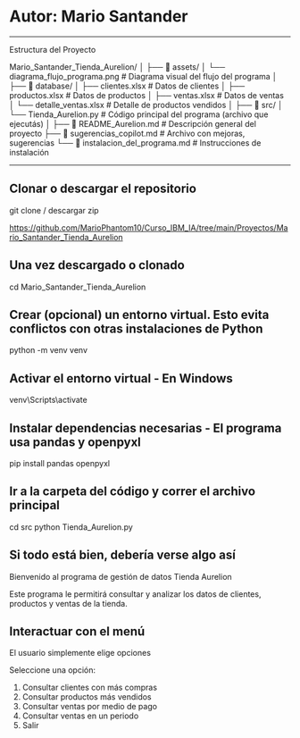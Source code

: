 # Autor: Mario Santander

---
Estructura del Proyecto

Mario_Santander_Tienda_Aurelion/
│
├── 📁 assets/
│ └── diagrama_flujo_programa.png # Diagrama visual del flujo del programa
│
├── 📁 database/
│ ├── clientes.xlsx # Datos de clientes
│ ├── productos.xlsx # Datos de productos
│ ├── ventas.xlsx # Datos de ventas
│ └── detalle_ventas.xlsx # Detalle de productos vendidos
│
├── 📁 src/
│ └── Tienda_Aurelion.py # Código principal del programa (archivo que ejecutás)
│
├── 📄 README_Aurelion.md # Descripción general del proyecto
├── 📄 sugerencias_copilot.md # Archivo con mejoras, sugerencias
└── 📄 instalacion_del_programa.md # Instrucciones de instalación

---

## Clonar o descargar el repositorio

git clone / descargar zip

https://github.com/MarioPhantom10/Curso_IBM_IA/tree/main/Proyectos/Mario_Santander_Tienda_Aurelion

## Una vez descargado o clonado

cd Mario_Santander_Tienda_Aurelion

## Crear (opcional) un entorno virtual. Esto evita conflictos con otras instalaciones de Python

python -m venv venv

## Activar el entorno virtual - En Windows

venv\Scripts\activate

## Instalar dependencias necesarias - El programa usa pandas y openpyxl

pip install pandas openpyxl

## Ir a la carpeta del código y correr el archivo principal

cd src
python Tienda_Aurelion.py

## Si todo está bien, debería verse algo así

 Bienvenido al programa de gestión de datos
           Tienda Aurelion

Este programa le permitirá consultar y analizar
los datos de clientes, productos y ventas de la tienda.

## Interactuar con el menú

El usuario simplemente elige opciones

Seleccione una opción:

1. Consultar clientes con más compras
2. Consultar productos más vendidos
3. Consultar ventas por medio de pago
4. Consultar ventas en un periodo
5. Salir

